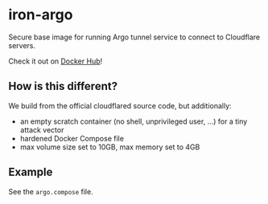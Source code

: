 # iron-argo
Secure base image for running Argo tunnel service to connect to Cloudflare servers.

Check it out on [Docker Hub](https://hub.docker.com/r/ironpeakservices/iron-argo)!

## How is this different?
We build from the official cloudflared source code, but additionally:
- an empty scratch container (no shell, unprivileged user, ...) for a tiny attack vector
- hardened Docker Compose file
- max volume size set to 10GB, max memory set to 4GB

## Example
See the `argo.compose` file.
